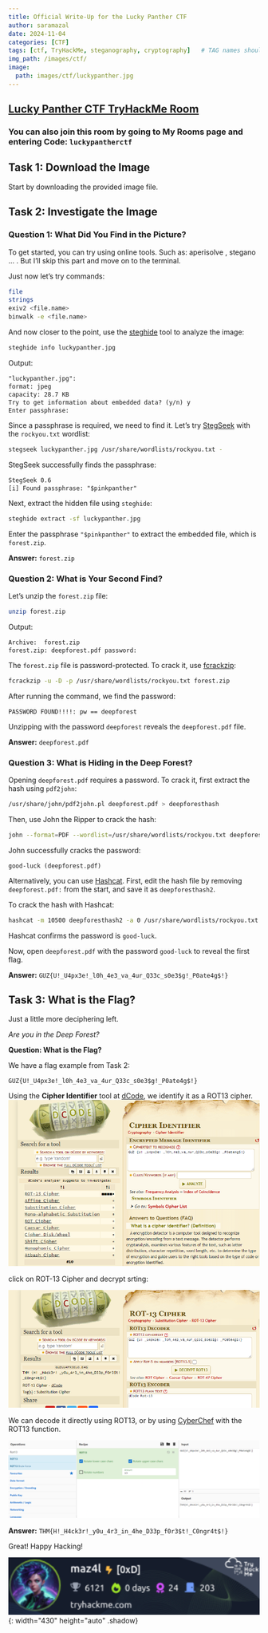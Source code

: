 ```yaml
---
title: Official Write-Up for the Lucky Panther CTF
author: saramazal
date: 2024-11-04
categories: [CTF]
tags: [ctf, TryHackMe, steganography, cryptography]   # TAG names should always be lowercase
img_path: /images/ctf/
image:
  path: images/ctf/luckypanther.jpg
---
```


## [Lucky Panther CTF TryHackMe Room](https://tryhackme.com/r/room/luckypantherctf)

### You can also join this room by going to My Rooms page and entering Code: `luckypantherctf`

## Task 1: Download the Image

Start by downloading the provided image file.



## Task 2: Investigate the Image

### Question 1: What Did You Find in the Picture?

To get started, you can try using online tools. Such as: aperisolve , stegano … . But I’ll skip this part and move on to the terminal.

Just now let’s try commands:

```bash
file
strings
exiv2 <file.name>
binwalk -e <file.name>
```

And now closer to the point, use the [steghide](https://www.kali.org/tools/steghide/) tool to analyze the image:

```bash
steghide info luckypanther.jpg
```

Output:

```plaintext
"luckypanther.jpg":
format: jpeg
capacity: 28.7 KB
Try to get information about embedded data? (y/n) y
Enter passphrase:
```

Since a passphrase is required, we need to find it. Let’s try [StegSeek](https://linux-packages.com/kali-linux/package/stegseek) with the `rockyou.txt` wordlist:

```bash
stegseek luckypanther.jpg /usr/share/wordlists/rockyou.txt -
```

StegSeek successfully finds the passphrase:

```plaintext
StegSeek 0.6 
[i] Found passphrase: "$pinkpanther"
```

Next, extract the hidden file using `steghide`:

```bash
steghide extract -sf luckypanther.jpg
```

Enter the passphrase `"$pinkpanther"` to extract the embedded file, which is `forest.zip`.

**Answer:** `forest.zip`

### Question 2: What is Your Second Find?

Let’s unzip the `forest.zip` file:

```bash
unzip forest.zip
```

Output:

```plaintext
Archive:  forest.zip
forest.zip: deepforest.pdf password:
```

The `forest.zip` file is password-protected. To crack it, use [fcrackzip](https://www.kali.org/tools/fcrackzip/):

```bash
fcrackzip -u -D -p /usr/share/wordlists/rockyou.txt forest.zip
```

After running the command, we find the password:

```plaintext
PASSWORD FOUND!!!!: pw == deepforest
```

Unzipping with the password `deepforest` reveals the `deepforest.pdf` file.

**Answer:** `deepforest.pdf`

### Question 3: What is Hiding in the Deep Forest?

Opening `deepforest.pdf` requires a password. To crack it, first extract the hash using `pdf2john`:

```bash
/usr/share/john/pdf2john.pl deepforest.pdf > deepforesthash
```

Then, use John the Ripper to crack the hash:

```bash
john --format=PDF --wordlist=/usr/share/wordlists/rockyou.txt deepforesthash
```

John successfully cracks the password:

```plaintext
good-luck (deepforest.pdf)
```

Alternatively, you can use [Hashcat](https://hashcat.net/wiki/doku.php?id=example_hashes). First, edit the hash file by removing `deepforest.pdf:` from the start, and save it as `deepforesthash2`.

To crack the hash with Hashcat:

```bash
hashcat -m 10500 deepforesthash2 -a 0 /usr/share/wordlists/rockyou.txt
```

Hashcat confirms the password is `good-luck`.

Now, open `deepforest.pdf` with the password `good-luck` to reveal the first flag.

**Answer:** `GUZ{U!_U4px3e!_l0h_4e3_va_4ur_Q33c_s0e3$g!_P0ate4g$!}`

## Task 3: What is the Flag?

Just a little more deciphering left.

*Are you in the Deep Forest?*

**Question: What is the Flag?**

We have a flag example from Task 2:

```plaintext
GUZ{U!_U4px3e!_l0h_4e3_va_4ur_Q33c_s0e3$g!_P0ate4g$!}
```

Using the **Cipher Identifier** tool at [dCode](https://www.dcode.fr/cipher-identifier), we identify it as a ROT13 cipher.
![image.png](/images/ctf/rot13-1.png)

click on ROT-13 Cipher and decrypt srting:

![image.png](/images/ctf/rot13-2.png)

We can decode it directly using ROT13, or by using [CyberChef](https://cyberchef.org/) with the ROT13 function.

![image.png](/images/ctf/rot13.png)

**Answer:** `THM{H!_H4ck3r!_y0u_4r3_in_4he_D33p_f0r3$t!_C0ngr4t$!}`

Great! Happy Hacking!

![THM Badge](/images/ctf/thm-badge.png){: width="430" height="auto" .shadow}

